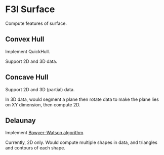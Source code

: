 # F3l Surface
Compute features of surface.

## Convex Hull
Implement QuickHull.

Support 2D and 3D data.

## Concave Hull
Support 2D and 3D (partial) data.

In 3D data, would segment a plane then rotate data to make the plane lies on XY dimension, then compute 2D.

## Delaunay
Implement [Bowyer–Watson algorithm](https://en.wikipedia.org/wiki/Bowyer%E2%80%93Watson_algorithm).

Currently, 2D only. Would compute multiple shapes in data, and triangles and contours of each shape.
